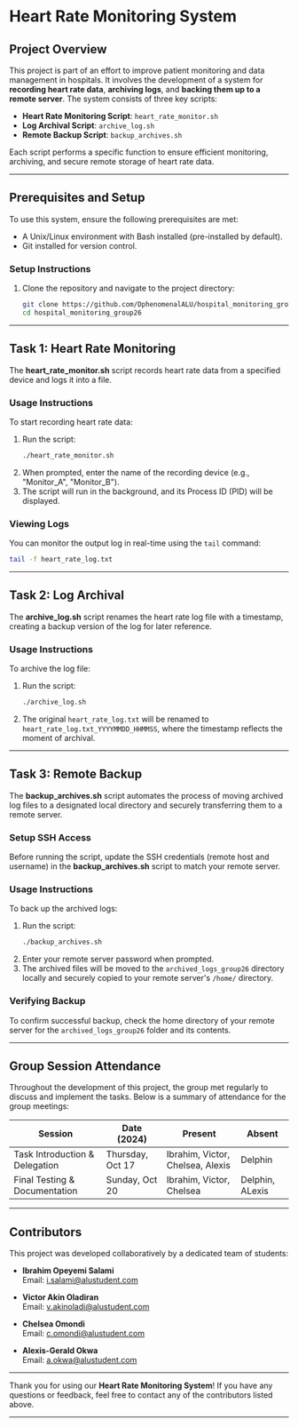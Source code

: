 # Heart Rate Monitoring System

## Project Overview

This project is part of an effort to improve patient monitoring and data management in hospitals. It involves the development of a system for **recording heart rate data**, **archiving logs**, and **backing them up to a remote server**. The system consists of three key scripts:

- **Heart Rate Monitoring Script**: `heart_rate_monitor.sh`
- **Log Archival Script**: `archive_log.sh`
- **Remote Backup Script**: `backup_archives.sh`

Each script performs a specific function to ensure efficient monitoring, archiving, and secure remote storage of heart rate data.

---

## Prerequisites and Setup

To use this system, ensure the following prerequisites are met:

- A Unix/Linux environment with Bash installed (pre-installed by default).
- Git installed for version control.

### Setup Instructions

1. Clone the repository and navigate to the project directory:
   ```bash
   git clone https://github.com/DphenomenalALU/hospital_monitoring_group26.git
   cd hospital_monitoring_group26
   ```

---

## Task 1: Heart Rate Monitoring

The **heart_rate_monitor.sh** script records heart rate data from a specified device and logs it into a file.

### Usage Instructions

To start recording heart rate data:

1. Run the script:
   ```bash
   ./heart_rate_monitor.sh
   ```
2. When prompted, enter the name of the recording device (e.g., "Monitor_A", "Monitor_B").
3. The script will run in the background, and its Process ID (PID) will be displayed.

### Viewing Logs

You can monitor the output log in real-time using the `tail` command:
```bash
tail -f heart_rate_log.txt
```

---

## Task 2: Log Archival

The **archive_log.sh** script renames the heart rate log file with a timestamp, creating a backup version of the log for later reference.

### Usage Instructions

To archive the log file:

1. Run the script:
   ```bash
   ./archive_log.sh
   ```
2. The original `heart_rate_log.txt` will be renamed to `heart_rate_log.txt_YYYYMMDD_HHMMSS`, where the timestamp reflects the moment of archival.

---

## Task 3: Remote Backup

The **backup_archives.sh** script automates the process of moving archived log files to a designated local directory and securely transferring them to a remote server.

### Setup SSH Access

Before running the script, update the SSH credentials (remote host and username) in the **backup_archives.sh** script to match your remote server.

### Usage Instructions

To back up the archived logs:

1. Run the script:
   ```bash
   ./backup_archives.sh
   ```
2. Enter your remote server password when prompted.
3. The archived files will be moved to the `archived_logs_group26` directory locally and securely copied to your remote server's `/home/` directory.

### Verifying Backup

To confirm successful backup, check the home directory of your remote server for the `archived_logs_group26` folder and its contents.

---

## Group Session Attendance

Throughout the development of this project, the group met regularly to discuss and implement the tasks. Below is a summary of attendance for the group meetings:

| **Session**                 | **Date (2024)** | **Present**                                          | **Absent** |
|-----------------------------|-----------------|-----------------------------------------------------|------------|
| Task Introduction & Delegation         | Thursday, Oct 17         | Ibrahim, Victor, Chelsea, Alexis | Delphin       |
| Final Testing & Documentation| Sunday, Oct 20      | Ibrahim, Victor, Chelsea  | Delphin, ALexis       |

---

## Contributors

This project was developed collaboratively by a dedicated team of students:

- **Ibrahim Opeyemi Salami**  
  Email: [i.salami@alustudent.com](mailto:i.salami@alustudent.com)  

- **Victor Akin Oladiran**  
  Email: [v.akinoladi@alustudent.com](mailto:v.akinoladi@alustudent.com)  

- **Chelsea Omondi**  
  Email: [c.omondi@alustudent.com](mailto:c.omondi@alustudent.com)  

- **Alexis-Gerald Okwa**  
  Email: [a.okwa@alustudent.com](mailto:a.okwa@alustudent.com)  

---

Thank you for using our **Heart Rate Monitoring System**! If you have any questions or feedback, feel free to contact any of the contributors listed above.

---
